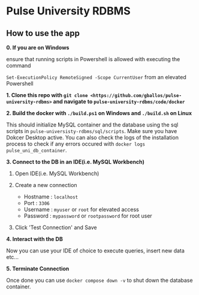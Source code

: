 # Pulse University RDBMS

## How to use the app

**0.  If you are on Windows** 

  ensure that running scripts in Powershell is allowed with executing the command

  `Set-ExecutionPolicy RemoteSigned -Scope CurrentUser` from an elevated Powershell

**1.  Clone this repo with `git clone <https://github.com/gballos/pulse-university-rdbms>` and navigate to `pulse-university-rdbms/code/docker`**

**2.  Build the docker with `./build.ps1` on Windows and  `./build.sh` on Linux**

  This should initialize MySQL container and the database using the sql scripts in `pulse-universisty-rdbms/sql/scripts`. Make sure you have Dokcer Desktop active. You can also check the logs of the installation process to check if any errors occured with `docker logs pulse_uni_db_container`.

**3.  Connect to the DB in an IDE(i.e. MySQL Workbench)**

  1.  Open IDE(i.e. MySQL Workbench)
    
  2.  Create a new connection
        - Hostname : `localhost`
        - Port : `3306`
        - Username : `myuser` or `root` for elevated access
        - Password : `mypassword` or `rootpassword` for root user
  3.  Click 'Test Connection' and Save

**4.  Interact with the DB**

  Now you can use your IDE of choice to execute queries, insert new data etc...
  
**5.  Terminate Connection**
  
  Once done you can use `docker compose down -v` to shut down the database container.
  
